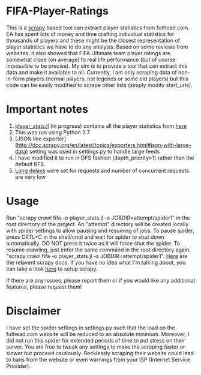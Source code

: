 # FIFA-Player-Ratings

This is a [scrapy](https://github.com/scrapy/scrapy) based tool can extract player statistics from futhead.com. EA has spent lots of money and time crafting individual statistics for thousands of players and these might be the closest representation of player statistics we have to do any analysis. Based on some reviews from websites, it also showed that FIFA Ultimate team player ratings are somewhat close (on average) to real life performance (but of course impossible to be precise). My aim is to provide a tool that can extract this data and make it available to all. Currently, I am only scraping data of non-in-form players (normal players, not legends or some old players) but this code can be easily modified to scrape other lists (simply modify start_urls).

# Important notes
1. [player_stats.jl](player_stats.jl) (in progress) contains all the player statistics from [here](http://www.futhead.com/16/players/?level=all_nif&bin_platform=ps)
2. This was run using Python 2.7
3. [JSON line exporter] (http://doc.scrapy.org/en/latest/topics/exporters.html#json-with-large-data) setting was used in settings.py to handle large feeds 
4. I have modified it to run in DFS fashion (depth_priority=1) rather than the default BFS
5. [Long delays](http://doc.scrapy.org/en/latest/topics/autothrottle.html) were set for requests and number of concurrent requests are very low

# Usage
Run "scrapy crawl fifa -o player_stats.jl -s JOBDIR=attempt/spider1" in the root directory of the project. An "attempt" directory will be created locally with spider settings to allow pausing and resuming of jobs. To pause spider, press CRTL+C in the shell/cmd and wait for spider to shut down automatically. DO NOT press it twice as it will force shut the spider. To resume crawling, just enter the same command in the root directory again: "scrapy crawl fifa -o player_stats.jl -s JOBDIR=attempt/spider1". [Here](http://doc.scrapy.org/en/latest/topics/jobs.html) are the relavent scrapy docs. 
If you have no idea what I'm talking about, you can take a look [here](http://doc.scrapy.org/en/master/intro/overview.html) to setup scrapy. 

If there are any issues, please report them or if you would like any additional features, please request them!

# Disclaimer
I have set the spider settings in settings.py such that the load on the futhead.com website will be reduced to an absolute minimum. Moreover, I did not run this spider for extended periods of time to put stress on their server. You are free to tweak any settings to make the scraping faster or slower but proceed cautiously. Recklessly scraping their website could lead to bans from the website or even warnings from your ISP (Internet Service Provider).
